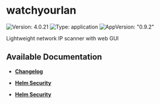 # watchyourlan

![Version: 4.0.21](https://img.shields.io/badge/Version-4.0.21-informational?style=flat-square) ![Type: application](https://img.shields.io/badge/Type-application-informational?style=flat-square) ![AppVersion: "0.9.2"](https://img.shields.io/badge/AppVersion-"0.9.2"-informational?style=flat-square)

Lightweight network IP scanner with web GUI

## Available Documentation

- [**Changelog**](CHANGELOG)

- [**Helm Security**](container-security)

- [**Helm Security**](helm-security)

